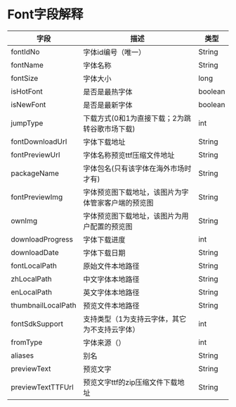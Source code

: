 # Font字段解释
| 字段 | 描述 | 类型 |
| -- | -- | -- |
| fontIdNo | 字体id编号（唯一） | String |
| fontName | 字体名称 | String |
| fontSize | 字体大小 | long |
| isHotFont | 是否是最热字体 | boolean |
| isNewFont | 是否是最新字体 | boolean |
| jumpType| 下载方式(0和1为直接下载；2为跳转谷歌市场下载)|int |
| fontDownloadUrl| 字体下载地址 | String |
| fontPreviewUrl| 字体名称预览ttf压缩文件地址 | String |
| packageName | 字体包名(只有该字体在海外市场时才有) | String |
| fontPreviewImg | 字体预览图下载地址，该图片为字体管家客户端的预览图 | String |
| ownImg | 字体预览图下载地址，该图片为用户配置的预览图  | String |
| downloadProgress |字体下载进度 | int |
| downloadDate | 字体下载日期 | String |
| fontLocalPath | 原始文件本地路径 | String |
| zhLocalPath | 中文字体本地路径 | String |
| enLocalPath | 英文字体本地路径 | String |
| thumbnailLocalPath | 预览文件本地路径 | String |
| fontSdkSupport | 支持类型（1为支持云字体，其它为不支持云字体）| int |
| fromType | 字体来源（）  | int |
| aliases | 别名  | String |
| previewText | 预览文字  | String |
| previewTextTTFUrl | 预览文字ttf的zip压缩文件下载地址 | String |


